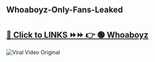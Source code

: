 
 ## Whoaboyz-Only-Fans-Leaked

# <h2><a href="https://clipsfans.com/Whoaboyz&ref=git">🔗 Click to LINKS ⏩⏩ 👉 🟢 Whoaboyz </a></h2>

<a href="https://clipsfans.com/Whoaboyz&ref=git" rel="nofollow" data-target="animated-image.originalLink"><img src="https://i.ibb.co.com/xMMVF88/686577567.gif" alt="Viral Video Original" style="max-width: 100%; display: inline-block;" data-target="animated-image.originalImage"></a>
